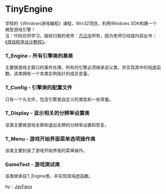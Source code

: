 TinyEngine
==========

学校的《Windows游戏编程》课程，Win32项目，利用Windows SDK构建一个微型游戏引擎！<br/>
注：代码仅供学习，版权归我的老师：[万立中](http://www.wanlizhong.com)所有，因为老师已经就内容出书：[《游戏程序设计教程》](http://product.dangdang.com/23413918.html?_ddclickunion=400-kw-%CD%BC%CA%E9-%CA%E9%C3%FB%B4%CA_%BD%CC%B2%C4_|ad_type=0|sys_id=1)。

### T_Engine - 所有引擎类的基类
主要做游戏主窗口的事件处理，所有的引擎必须继承该父类，并实现其中的纯虚函数。该类拥有一个本类实例指针的成员变量。

### T_Config - 引擎类的配置文件
只有一个头文件，包含引擎类自定义的类型和一些常量。

### T_Display - 显示相关的分辨率设置类
该类主要做游戏全屏和退出全屏的分辨率设置和恢复。

### T_Menu - 游戏开始界面菜单选项操作类
该类主要封装了游戏开始界面的菜单操作。

### GameTest - 游戏测试类
该类继承自T_Engine类，并实现其纯虚函数。

by：[JayFang](http://fangjie.sinaapp.com)
